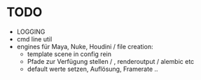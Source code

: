 # TODO

- LOGGING
- cmd line util
- engines für Maya, Nuke, Houdini / file creation:
    - template scene in config rein
    - Pfade zur Verfügung stellen / , renderoutput / alembic etc
    - default werte setzen, Auflösung, Framerate ..
